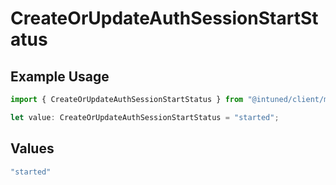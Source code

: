 # CreateOrUpdateAuthSessionStartStatus

## Example Usage

```typescript
import { CreateOrUpdateAuthSessionStartStatus } from "@intuned/client/models/components";

let value: CreateOrUpdateAuthSessionStartStatus = "started";
```

## Values

```typescript
"started"
```